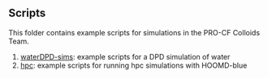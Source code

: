 ## Scripts

This folder contains example scripts for simulations in the PRO-CF Colloids Team.

1. [waterDPD-sims](/Scripts/waterDPD-sims): example scripts for a DPD simulation of water
2. [hpc](/Scripts/hpc): example scripts for running hpc simulations with HOOMD-blue
